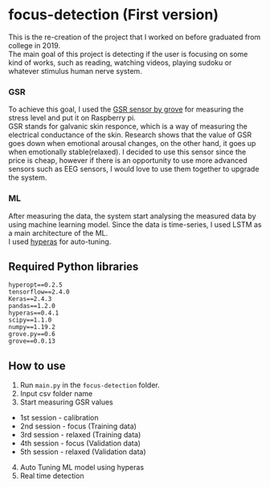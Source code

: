 # focus-detection (First version)
This is the re-creation of the project that I worked on before graduated from college in 2019.  
The main goal of this project is detecting if the user is focusing on some kind of works, such as reading, watching videos, playing sudoku or whatever stimulus human nerve system.  
### GSR
To achieve this goal, I used the [GSR sensor by grove](https://wiki.seeedstudio.com/Grove-GSR_Sensor/) for measuring the stress level and put it on Raspberry pi.  
GSR stands for galvanic skin responce, which is a way of measuring the electrical conductance of the skin. Research shows that the value of GSR goes down when emotional arousal changes, on the other hand, it goes up when emotionally stable(relaxed). I decided to use this sensor since the price is cheap, however if there is an opportunity to use more advanced sensors such as EEG sensors, I would love to use them together to upgrade the system.  
### ML 
After measuring the data, the system start analysing the measured data by using machine learning model.
Since the data is time-series, I used LSTM as a main architecture of the ML.  
I used [hyperas](https://github.com/maxpumperla/hyperas) for auto-tuning.
## Required Python libraries 
```
hyperopt==0.2.5
tensorflow==2.4.0
Keras==2.4.3
pandas==1.2.0
hyperas==0.4.1
scipy==1.1.0
numpy==1.19.2
grove.py==0.6
grove==0.0.13
```
## How to use 
1. Run `main.py` in the `focus-detection` folder.
2. Input csv folder name
3. Start measuring GSR values
  * 1st session - calibration
  * 2nd session - focus (Training data)
  * 3rd session - relaxed (Training data)
  * 4th session - focus (Validation data)
  * 5th session - relaxed (Validation data)
4. Auto Tuning ML model using hyperas
5. Real time detection
